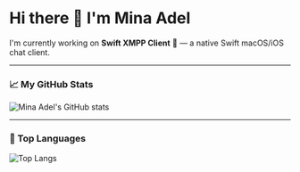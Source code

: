 # Hi there 👋 I'm Mina Adel

I'm currently working on **Swift XMPP Client** 💬 — a native Swift macOS/iOS chat client.

---

### 📈 My GitHub Stats

![Mina Adel's GitHub stats](https://github-readme-stats.vercel.app/api?username=Mina-adel-vaxoo1&show_icons=true&theme=radical)

---

### 🚀 Top Languages

![Top Langs](https://github-readme-stats.vercel.app/api/top-langs/?username=Mina-adel-vaxoo1&layout=compact&theme=radical)
